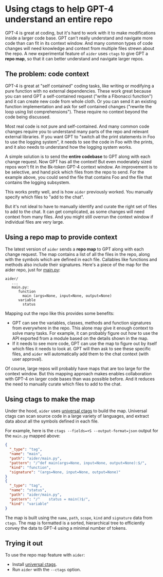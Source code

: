 
# Using ctags to help GPT-4 understand an entire repo

GPT-4 is great at coding, but it's hard to work with it to make
modifications inside a larger code base.
GPT can't really understand and navigate more code than can fit
in its context window.
And many
common types of code changes will need knowledge and context from
multiple files strewn about the repo.
A new experimental feature of `aider` uses `ctags` to give GPT a
**repo map**, so that it can better understand and navigate larger repos.

## The problem: code context

GPT-4 is great at "self contained" coding tasks, like writing or
modifying a pure function with no external dependencies. These work
great because you can send GPT a self-contained request ("write a
Fibonacci function") and it can create new code from whole cloth. Or
you can send it an existing function implementation and ask for self
contained changes ("rewrite the loop using list
comprehensions"). These require no context beyond the code being
discussed.

Most real code is not pure and self-contained. And many common code
changes require you to understand many parts of the repo and relevant
external libraries. If you want GPT to "switch all the print
statements in Foo to use the logging system", it needs to see the code
in Foo with the prints, and it also needs to understand how the
logging system works.

A simple solution is to send the **entire codebase** to GPT along with
each change request. Now GPT has all the context! But even moderately
sized repos won't fit in the 8k-token GPT-4 context window. An
improvement is to be selective, and hand pick which files from the
repo to send. For the example above, you could send the file that
contains Foo and the file that contains the logging subsystem.

This works pretty well, and is how `aider` previously worked. You
manually specify which files to "add to the chat".

But it's not ideal to have to manually identify and curate the right
set of files to add to the chat. It can get complicated, as
some changes will need context from many files. And you might still overrun
the context window if individual files are very large.

## Using a repo map to provide context

The latest version of `aider` sends a **repo map** to GPT along with
each change request. The map contains a list of all the files in the
repo, along with the symbols which are defined in each file. Callables
like functions and methods also include their signatures. Here's a
piece of the map for the aider repo, just for
[main.py](https://github.com/paul-gauthier/aider/blob/main/aider/main.py):

```
aider/
   ...
   main.py:
      function
        main (args=None, input=None, output=None)
      variable
        status
```

Mapping out the repo like this provides some benefits:

  - GPT can see the variables, classes, methods and function signatures from everywhere in the repo. This alone may give it enough context to solve many tasks. For example, it can probably figure out how to use the API exported from a module based on the details shown in the map.
  - If it needs to see more code, GPT can use the map to figure out by itself which files it needs to look at. GPT will then ask to see these specific files, and `aider` will automatically add them to the chat context (with user approval).

Of course, large repos will probably have maps that are too large for
the context window. But this mapping approach makes enables
collaboration with GPT-4 on larger code bases than was possible
before. And it reduces the need to manually curate which files to add
to the chat.

## Using ctags to make the map

Under the hood, `aider` uses
[universal ctags](https://github.com/universal-ctags/ctags)
to build the
map. Universal ctags can scan source code in a large variety of
languages, and extract data about all the symbols defined in each
file.

For example, here is the `ctags --fields=+S --output-format=json` output for the `main.py` mapped above:

```json
{
  "_type": "tag",
  "name": "main",
  "path": "aider/main.py",
  "pattern": "/^def main(args=None, input=None, output=None):$/",
  "kind": "function",
  "signature": "(args=None, input=None, output=None)"
}
{
  "_type": "tag",
  "name": "status",
  "path": "aider/main.py",
  "pattern": "/^    status = main()$/",
  "kind": "variable"
}
```

The map is built using the `name`, `path`, `scope`, `kind` and
`signature` data from `ctags`. The map is formatted is a sorted,
hierarchical tree to efficiently convey the data to GPT-4 using a
minimal number of tokens.

## Trying it out

To use the repo map feature with `aider`:

  - Install [universal ctags](https://github.com/universal-ctags/ctags).
  - Run `aider` with the `--ctags` option.
  